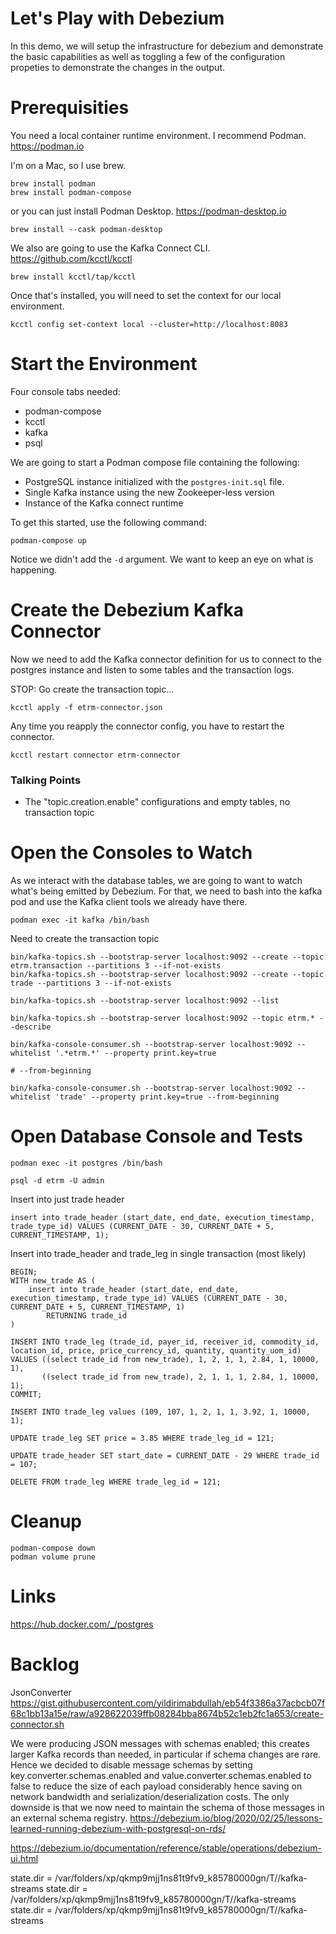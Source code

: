 # Let's Play with Debezium

In this demo, we will setup the infrastructure for debezium and demonstrate the basic capabilities as well as toggling a few of the configuration propeties to demonstrate the changes in the output. 

# Prerequisities

You need a local container runtime environment. I recommend Podman. https://podman.io  

I'm on a Mac, so I use brew. 

```
brew install podman
brew install podman-compose
```

or you can just install Podman Desktop. https://podman-desktop.io  

```
brew install --cask podman-desktop
```

We also are going to use the Kafka Connect CLI. https://github.com/kcctl/kcctl  

```
brew install kcctl/tap/kcctl
```

Once that's installed, you will need to set the context for our local environment. 

```
kcctl config set-context local --cluster=http://localhost:8083
```

# Start the Environment

Four console tabs needed:
* podman-compose
* kcctl
* kafka
* psql

We are going to start a Podman compose file containing the following: 
* PostgreSQL instance initialized with the `postgres-init.sql` file. 
* Single Kafka instance using the new Zookeeper-less version
* Instance of the Kafka connect runtime  

To get this started, use the following command: 

```
podman-compose up
```

Notice we didn't add the `-d` argument. We want to keep an eye on what is happening. 

# Create the Debezium Kafka Connector

Now we need to add the Kafka connector definition for us to connect to the postgres instance and listen to some tables and the transaction logs. 

STOP: Go create the transaction topic...  

```
kcctl apply -f etrm-connector.json
```

Any time you reapply the connector config, you have to restart the connector.  
```
kcctl restart connector etrm-connector
```

### Talking Points
* The "topic.creation.enable" configurations and empty tables, no transaction topic

# Open the Consoles to Watch

As we interact with the database tables, we are going to want to watch what's being emitted by Debezium. For that, we need to bash into the kafka pod and use the Kafka client tools we already have there. 

```
podman exec -it kafka /bin/bash
```

Need to create the transaction topic
```
bin/kafka-topics.sh --bootstrap-server localhost:9092 --create --topic etrm.transaction --partitions 3 --if-not-exists
bin/kafka-topics.sh --bootstrap-server localhost:9092 --create --topic trade --partitions 3 --if-not-exists
```

```
bin/kafka-topics.sh --bootstrap-server localhost:9092 --list
```
```
bin/kafka-topics.sh --bootstrap-server localhost:9092 --topic etrm.* --describe
```
```
bin/kafka-console-consumer.sh --bootstrap-server localhost:9092 --whitelist '.*etrm.*' --property print.key=true

# --from-beginning 
```
```
bin/kafka-console-consumer.sh --bootstrap-server localhost:9092 --whitelist 'trade' --property print.key=true --from-beginning
```

# Open Database Console and Tests

```
podman exec -it postgres /bin/bash
```
```
psql -d etrm -U admin
```

Insert into just trade header
```
insert into trade_header (start_date, end_date, execution_timestamp, trade_type_id) VALUES (CURRENT_DATE - 30, CURRENT_DATE + 5, CURRENT_TIMESTAMP, 1);
```

Insert into trade_header and trade_leg in single transaction (most likely)
```
BEGIN;
WITH new_trade AS (
    insert into trade_header (start_date, end_date, execution_timestamp, trade_type_id) VALUES (CURRENT_DATE - 30, CURRENT_DATE + 5, CURRENT_TIMESTAMP, 1)
        RETURNING trade_id
)

INSERT INTO trade_leg (trade_id, payer_id, receiver_id, commodity_id, location_id, price, price_currency_id, quantity, quantity_uom_id)
VALUES ((select trade_id from new_trade), 1, 2, 1, 1, 2.84, 1, 10000, 1),
       ((select trade_id from new_trade), 2, 1, 1, 1, 2.84, 1, 10000, 1);
COMMIT;
```
```
INSERT INTO trade_leg values (109, 107, 1, 2, 1, 1, 3.92, 1, 10000, 1);
```
```
UPDATE trade_leg SET price = 3.85 WHERE trade_leg_id = 121;
```
```
UPDATE trade_header SET start_date = CURRENT_DATE - 29 WHERE trade_id = 107;
```
```
DELETE FROM trade_leg WHERE trade_leg_id = 121;
```


# Cleanup
```
podman-compose down  
podman volume prune
```

# Links

https://hub.docker.com/_/postgres

# Backlog

JsonConverter
https://gist.githubusercontent.com/yildirimabdullah/eb54f3386a37acbcb07f68c1bb13a15e/raw/a928622039ffb08284bba8674b52c1eb2fc1a653/create-connector.sh

We were producing JSON messages with schemas enabled; this creates larger Kafka records than needed, in particular if schema changes are rare. Hence we decided to disable message schemas by setting key.converter.schemas.enabled and value.converter.schemas.enabled to false to reduce the size of each payload considerably hence saving on network bandwidth and serialization/deserialization costs. The only downside is that we now need to maintain the schema of those messages in an external schema registry.
https://debezium.io/blog/2020/02/25/lessons-learned-running-debezium-with-postgresql-on-rds/


https://debezium.io/documentation/reference/stable/operations/debezium-ui.html


state.dir = /var/folders/xp/qkmp9mjj1ns81t9fv9_k85780000gn/T//kafka-streams
state.dir = /var/folders/xp/qkmp9mjj1ns81t9fv9_k85780000gn/T//kafka-streams
state.dir = /var/folders/xp/qkmp9mjj1ns81t9fv9_k85780000gn/T//kafka-streams

